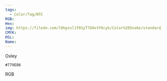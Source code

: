 ```yaml
---
tags:
  - Color/Tag/NTC
RGB:
Hex:
img: https://filedn.com/l0hpzxl1f01yT7GHxtF8cyk/Color%20Snake/standard_csv_to_svg/%23/779E86.svg
CMYK:
HSL:
Name:
---
```

Oxley
```palette
#779E86
```
RGB

